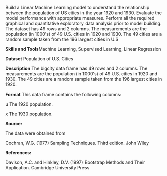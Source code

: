 
Build a Linear Machine Learning model to understand the relationship between the population of US cities in the year 1920 and 1930. Evaluate the model performance with appropriate measures. Perform all the required graphical and quantitative exploratory data analysis prior to model building. The dataset has 49 rows and 2 columns. The measurements are the population (in 1000's) of 49 U.S. cities in 1920 and 1930. The 49 cities are a random sample taken from the 196 largest cities in U.S

**Skills and Tools**Machine Learning, Supervised Learning, Linear Regression

**Dataset**
Population of U.S. Cities

**Description**
The bigcity data frame has 49 rows and 2 columns. The measurements are the population (in 1000's) of 49 U.S. cities in 1920 and 1930. The 49 cities are a random sample taken from the 196 largest cities in 1920.

**Format**
This data frame contains the following columns:

u The 1920 population.

x The 1930 population.

**Source:**

The data were obtained from

Cochran, W.G. (1977) Sampling Techniques. Third edition. John Wiley

**References:**

Davison, A.C. and Hinkley, D.V. (1997) Bootstrap Methods and Their Application. Cambridge University Press
